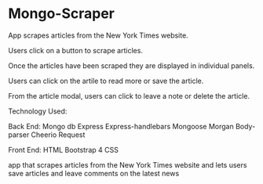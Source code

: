 # Mongo-Scraper
App scrapes articles from the New York Times website.  

Users click on a button to scrape articles.

Once the articles have been scraped they are displayed in individual panels.

Users can click on the artile to read more or save the article.

From the article modal, users can click to leave a note or delete the article.

Technology Used:

Back End:
Mongo db
Express
Express-handlebars
Mongoose
Morgan
Body-parser
Cheerio
Request

Front End: 
HTML
Bootstrap 4
CSS

app that scrapes articles from the New York Times website and lets users save articles and leave comments on the latest news